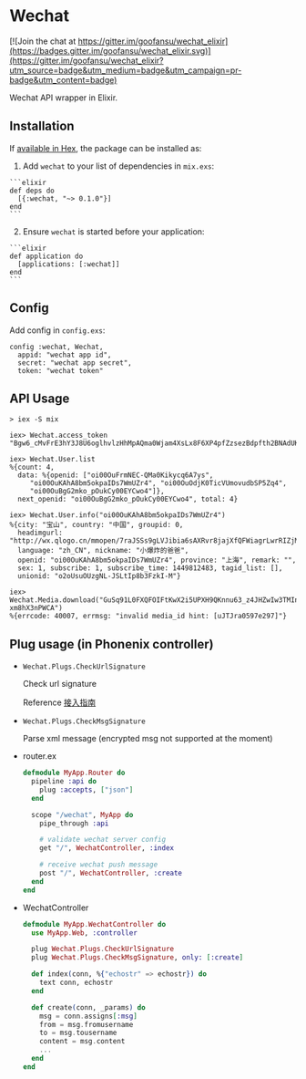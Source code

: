 # Wechat

[![Join the chat at https://gitter.im/goofansu/wechat_elixir](https://badges.gitter.im/goofansu/wechat_elixir.svg)](https://gitter.im/goofansu/wechat_elixir?utm_source=badge&utm_medium=badge&utm_campaign=pr-badge&utm_content=badge)

Wechat API wrapper in Elixir.

## Installation

If [available in Hex](https://hex.pm/docs/publish), the package can be installed as:

  1. Add `wechat` to your list of dependencies in `mix.exs`:

    ```elixir
    def deps do
      [{:wechat, "~> 0.1.0"}]
    end
    ```

  2. Ensure `wechat` is started before your application:

    ```elixir
    def application do
      [applications: [:wechat]]
    end
    ```

## Config

Add config in `config.exs`:

  ```
  config :wechat, Wechat,
    appid: "wechat app id",
    secret: "wechat app secret",
    token: "wechat token"
  ```

## API Usage

```
> iex -S mix

iex> Wechat.access_token
"Bgw6_cMvFrE3hY3J8U6oglhvlzHhMpAQma0Wjam4XsLx8F6XP4pfZzsezBdpfth2BNAdUK6wA23S7D3fSePt7meG9a1gf9LhEmXjxGelnTjJLaIQMYumrCHE_9gcFVXaHIHcAGACDC"

iex> Wechat.User.list
%{count: 4,
  data: %{openid: ["oi00OuFrmNEC-QMa0Kikycq6A7ys",
     "oi00OuKAhA8bm5okpaIDs7WmUZr4", "oi00OuOdjK0TicVUmovudbSP5Zq4",
     "oi00OuBgG2mko_pOukCy00EYCwo4"]},
  next_openid: "oi00OuBgG2mko_pOukCy00EYCwo4", total: 4}

iex> Wechat.User.info("oi00OuKAhA8bm5okpaIDs7WmUZr4")
%{city: "宝山", country: "中国", groupid: 0,
  headimgurl: "http://wx.qlogo.cn/mmopen/7raJSSs9gLVJibia6sAXRvr8jajXfQFWiagrLwrRIZjMHCEXOxYf6nflxcpl4WkT7gz8Sa4tO32avnI0dlNLn24yA/0",
  language: "zh_CN", nickname: "小爆炸的爸爸",
  openid: "oi00OuKAhA8bm5okpaIDs7WmUZr4", province: "上海", remark: "",
  sex: 1, subscribe: 1, subscribe_time: 1449812483, tagid_list: [],
  unionid: "o2oUsuOUzgNL-JSLtIp8b3FzkI-M"}

iex> Wechat.Media.download("GuSq91L0FXQFOIFtKwX2i5UPXH9QKnnu63_z4JHZwIw3TMIn1C-xm8hX3nPWCA")
%{errcode: 40007, errmsg: "invalid media_id hint: [uJTJra0597e297]"}
```

## Plug usage (in Phonenix controller)

* `Wechat.Plugs.CheckUrlSignature`

  Check url signature

  Reference [接入指南](http://mp.weixin.qq.com/wiki?t=resource/res_main&id=mp1421135319&token=&lang=zh_CN)

* `Wechat.Plugs.CheckMsgSignature`

  Parse xml message (encrypted msg not supported at the moment)

* router.ex

    ``` elixir
    defmodule MyApp.Router do
      pipeline :api do
        plug :accepts, ["json"]
      end

      scope "/wechat", MyApp do
        pipe_through :api

        # validate wechat server config
        get "/", WechatController, :index

        # receive wechat push message
        post "/", WechatController, :create
      end
    end
    ```

* WechatController

    ``` elixir
    defmodule MyApp.WechatController do
      use MyApp.Web, :controller

      plug Wechat.Plugs.CheckUrlSignature
      plug Wechat.Plugs.CheckMsgSignature, only: [:create]

      def index(conn, %{"echostr" => echostr}) do
        text conn, echostr
      end

      def create(conn, _params) do
        msg = conn.assigns[:msg]
        from = msg.fromusername
        to = msg.tousername
        content = msg.content
        ...
      end
    end
    ```
